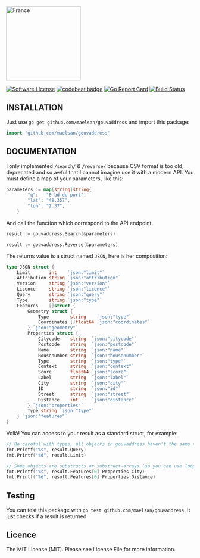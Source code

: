 <img src="https://raw.githubusercontent.com/maelsan/gouvaddress/master/logo/france.jpeg" alt="France" width="200">

[![Software License](https://img.shields.io/badge/licence-MIT-blue.svg)](LICENSE)
[![codebeat badge](https://codebeat.co/badges/e1e6cf3b-821b-43f8-9318-d69d8ffdf1a7)](https://codebeat.co/projects/github-com-maelsan-gouvaddress)
[![Go Report Card](https://goreportcard.com/badge/github.com/maelsan/gouvaddress)](https://goreportcard.com/report/github.com/maelsan/gouvaddress)
[![Build Status](https://travis-ci.org/maelsan/gouvaddress.svg?branch=master)](https://travis-ci.org/maelsan/gouvaddress)

## INSTALLATION
Just use `go get github.com/maelsan/gouvaddress` and import this package:

```go
import "github.com/maelsan/gouvaddress"
```

## DOCUMENTATION
I only implemented `/search/` & `/reverse/` because CSV format is too old, deprecated and so awful that I cannot imagine use it with a modern API. You must define a map of your parameters, like this:

```go
parameters := map[string]string{
		"q":   "8 bd du port",
		"lat": "48.357",
		"lon": "2.37",
	}
```

And call the function which correspond to the API endpoint.

```go
result := gouvaddress.Search(&parameters)
```

```go
result := gouvaddress.Reverse(&parameters)
```

The returns value is a struct named `JSON`, here is her composition:

```go
type JSON struct {
	Limit       int    `json:"limit"`
	Attribution string `json:"attribution"`
	Version     string `json:"version"`
	Licence     string `json:"licence"`
	Query       string `json:"query"`
	Type        string `json:"type"`
	Features    []struct {
		Geometry struct {
			Type        string    `json:"type"`
			Coordinates []float64 `json:"coordinates"`
		} `json:"geometry"`
		Properties struct {
			Citycode    string  `json:"citycode"`
			Postcode    string  `json:"postcode"`
			Name        string  `json:"name"`
			Housenumber string  `json:"housenumber"`
			Type        string  `json:"type"`
			Context     string  `json:"context"`
			Score       float64 `json:"score"`
			Label       string  `json:"label"`
			City        string  `json:"city"`
			ID          string  `json:"id"`
			Street      string  `json:"street"`
			Distance    int     `json:"distance"`
		} `json:"properties"`
		Type string `json:"type"`
	} `json:"features"`
}
```

Voilà! You can access to your result as a standard struct, for example:

```go
// Be careful with types, all objects in gouvaddress haven't the same type.
fmt.Printf("%s", result.Query)
fmt.Printf("%d", result.Limit)

// Some objects are substructs or substruct-arrays (so you can use loop or others...).
fmt.Printf("%s", result.Features[0].Properties.City)
fmt.Printf("%d", result.Features[0].Properties.Distance)
```

## Testing
You can test this package with `go test github.com/maelsan/gouvaddress`. It just checks if a result is returned.

## Licence
The MIT License (MIT). Please see License File for more information.